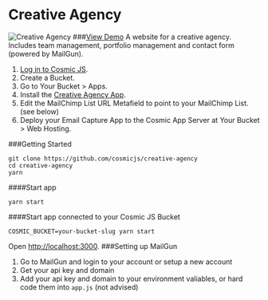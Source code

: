 # Creative Agency
![Creative Agency](https://cosmicjs.com/uploads/d41050d0-d140-11e6-8fbd-bf2ca03de273-email-capture.jpg?w=1200)
###[View Demo](https://cosmicjs.com/apps/creative-agency/demo)
A website for a creative agency.  Includes team management, portfolio management and contact form (powered by MailGun).

1. [Log in to Cosmic JS](https://cosmicjs.com).
2. Create a Bucket.
3. Go to Your Bucket > Apps.
4. Install the [Creative Agency App](https://cosmicjs.com/apps/creative-agency).
5. Edit the MailChimp List URL Metafield to point to your MailChimp List. (see below)
6. Deploy your Email Capture App to the Cosmic App Server at Your Bucket > Web Hosting.

###Getting Started
```
git clone https://github.com/cosmicjs/creative-agency
cd creative-agency
yarn
```
####Start app
```
yarn start
```
####Start app connected to your Cosmic JS Bucket
```
COSMIC_BUCKET=your-bucket-slug yarn start
```
Open [http://localhost:3000](http://localhost:3000).
###Setting up MailGun
1. Go to MailGun and login to your account or setup a new account
2. Get your api key and domain
3. Add your api key and domain to your environment valiables, or hard code them into `app.js` (not advised)